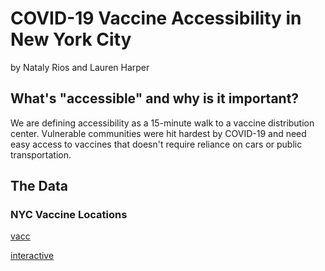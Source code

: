 # COVID-19 Vaccine Accessibility in New York City
by Nataly Rios and Lauren Harper

## What's "accessible" and why is it important?

We are defining accessibility as a 15-minute walk to a vaccine distribution center. 
Vulnerable communities were hit hardest by COVID-19 and need easy access to vaccines that doesn't require reliance on cars or public transportation.

## The Data
### NYC Vaccine Locations

[vacc](https://vaccinefinder.nyc.gov/locations)

[interactive](https://jupyter.idre.ucla.edu/user/harper.laur@gmail.com/view/UP206A%20Assignments/images/vac_loc.html)


